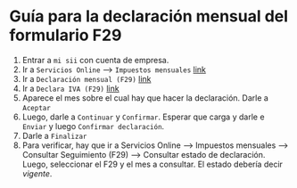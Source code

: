 # Guía para la declaración mensual del formulario F29

1. Entrar a `mi sii` con cuenta de empresa.
2. Ir a `Servicios Online` --> `Impuestos mensuales` [link](https://www.sii.cl/servicios_online/1042-.html)
3. Ir a `Declaración mensual (F29)` [link](https://www.sii.cl/servicios_online/1042-3264.html)
4. Ir a `Declara IVA (F29)` [link](https://www4.sii.cl/propuestaf29ui/index.html#/default)
5. Aparece el mes sobre el cual hay que hacer la declaración. Darle a `Aceptar`
6. Luego, darle a `Continuar` y `Confirmar`. Esperar que carga y darle e `Enviar` y luego `Confirmar declaración`.
7. Darle a `Finalizar`
8. Para verificar, hay que ir a Servicios Online --> Impuestos mensuales --> Consultar Seguimiento (F29) --> Consultar estado de declaración. Luego, seleccionar el F29 y el mes a consultar. El estado debería decir *vigente*.

